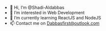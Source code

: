 - 👋 Hi, I’m @Shadi-Aldabbas
- 👀 I’m interested in Web Development
- 🌱 I’m currently learning ReactJS and NodeJS
- 📫 Contact me on Dabbasfirst@outlook.com

<!---
Shadi-Aldabbas/Shadi-Aldabbas is a ✨ special ✨ repository because its `README.md` (this file) appears on your GitHub profile.
You can click the Preview link to take a look at your changes.
--->
